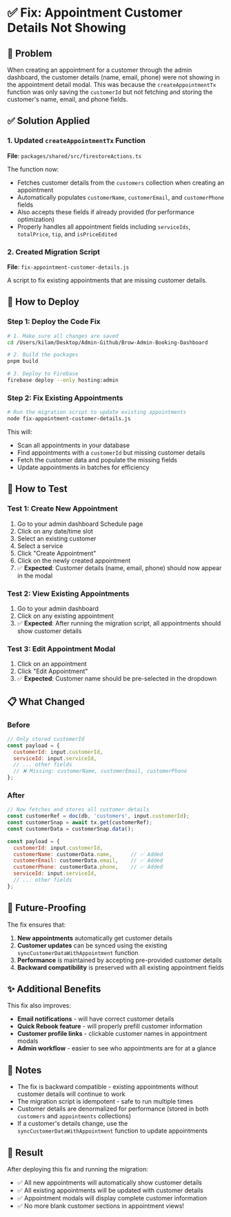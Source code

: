 # ✅ Fix: Appointment Customer Details Not Showing

## 🐛 Problem
When creating an appointment for a customer through the admin dashboard, the customer details (name, email, phone) were not showing in the appointment detail modal. This was because the `createAppointmentTx` function was only saving the `customerId` but not fetching and storing the customer's name, email, and phone fields.

## ✅ Solution Applied

### 1. Updated `createAppointmentTx` Function
**File**: `packages/shared/src/firestoreActions.ts`

The function now:
- Fetches customer details from the `customers` collection when creating an appointment
- Automatically populates `customerName`, `customerEmail`, and `customerPhone` fields
- Also accepts these fields if already provided (for performance optimization)
- Properly handles all appointment fields including `serviceIds`, `totalPrice`, `tip`, and `isPriceEdited`

### 2. Created Migration Script
**File**: `fix-appointment-customer-details.js`

A script to fix existing appointments that are missing customer details.

## 🚀 How to Deploy

### Step 1: Deploy the Code Fix

```bash
# 1. Make sure all changes are saved
cd /Users/kilam/Desktop/Admin-Github/Brow-Admin-Booking-Dashboard

# 2. Build the packages
pnpm build

# 3. Deploy to Firebase
firebase deploy --only hosting:admin
```

### Step 2: Fix Existing Appointments

```bash
# Run the migration script to update existing appointments
node fix-appointment-customer-details.js
```

This will:
- Scan all appointments in your database
- Find appointments with a `customerId` but missing customer details
- Fetch the customer data and populate the missing fields
- Update appointments in batches for efficiency

## 🧪 How to Test

### Test 1: Create New Appointment
1. Go to your admin dashboard Schedule page
2. Click on any date/time slot
3. Select an existing customer
4. Select a service
5. Click "Create Appointment"
6. Click on the newly created appointment
7. ✅ **Expected**: Customer details (name, email, phone) should now appear in the modal

### Test 2: View Existing Appointments
1. Go to your admin dashboard
2. Click on any existing appointment
3. ✅ **Expected**: After running the migration script, all appointments should show customer details

### Test 3: Edit Appointment Modal
1. Click on an appointment
2. Click "Edit Appointment"
3. ✅ **Expected**: Customer name should be pre-selected in the dropdown

## 📋 What Changed

### Before
```javascript
// Only stored customerId
const payload = {
  customerId: input.customerId,
  serviceId: input.serviceId,
  // ... other fields
  // ❌ Missing: customerName, customerEmail, customerPhone
};
```

### After
```javascript
// Now fetches and stores all customer details
const customerRef = doc(db, 'customers', input.customerId);
const customerSnap = await tx.get(customerRef);
const customerData = customerSnap.data();

const payload = {
  customerId: input.customerId,
  customerName: customerData.name,      // ✅ Added
  customerEmail: customerData.email,    // ✅ Added
  customerPhone: customerData.phone,    // ✅ Added
  serviceId: input.serviceId,
  // ... other fields
};
```

## 🔄 Future-Proofing

The fix ensures that:
1. **New appointments** automatically get customer details
2. **Customer updates** can be synced using the existing `syncCustomerDataWithAppointment` function
3. **Performance** is maintained by accepting pre-provided customer details
4. **Backward compatibility** is preserved with all existing appointment fields

## ✨ Additional Benefits

This fix also improves:
- **Email notifications** - will have correct customer details
- **Quick Rebook feature** - will properly prefill customer information
- **Customer profile links** - clickable customer names in appointment modals
- **Admin workflow** - easier to see who appointments are for at a glance

## 📝 Notes

- The fix is backward compatible - existing appointments without customer details will continue to work
- The migration script is idempotent - safe to run multiple times
- Customer details are denormalized for performance (stored in both `customers` and `appointments` collections)
- If a customer's details change, use the `syncCustomerDataWithAppointment` function to update appointments

## 🎉 Result

After deploying this fix and running the migration:
- ✅ All new appointments will automatically show customer details
- ✅ All existing appointments will be updated with customer details
- ✅ Appointment modals will display complete customer information
- ✅ No more blank customer sections in appointment views!

